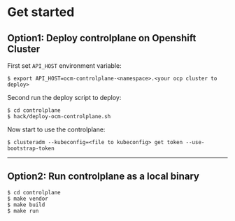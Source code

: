 # Get started 

## Option1: Deploy controlplane on Openshift Cluster

First set `API_HOST` environment variable:
```
$ export API_HOST=ocm-controlplane-<namespace>.<your ocp cluster to deploy>
```

Second run the deploy script to deploy:
```
$ cd controlplane
$ hack/deploy-ocm-controlplane.sh
```

Now start to use the controlplane:
```
$ clusteradm --kubeconfig=<file to kubeconfig> get token --use-bootstrap-token
```

--- 

## Option2: Run controlplane as a local binary

```
$ cd controlplane
$ make vendor
$ make build
$ make run
```

